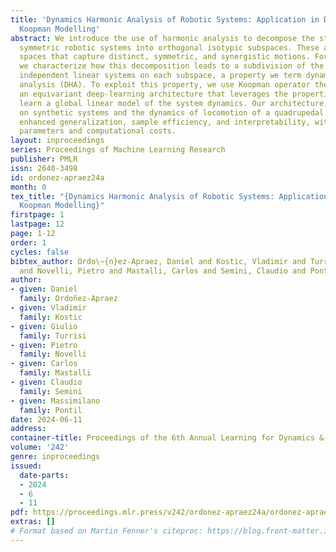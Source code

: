 ```yaml
---
title: 'Dynamics Harmonic Analysis of Robotic Systems: Application in Data-Driven
  Koopman Modelling'
abstract: We introduce the use of harmonic analysis to decompose the state space of
  symmetric robotic systems into orthogonal isotypic subspaces. These are lower-dimensional
  spaces that capture distinct, symmetric, and synergistic motions. For linear dynamics,
  we characterize how this decomposition leads to a subdivision of the dynamics into
  independent linear systems on each subspace, a property we term dynamics harmonic
  analysis (DHA). To exploit this property, we use Koopman operator theory to propose
  an equivariant deep-learning architecture that leverages the properties of DHA to
  learn a global linear model of the system dynamics. Our architecture, validated
  on synthetic systems and the dynamics of locomotion of a quadrupedal robot, exhibits
  enhanced generalization, sample efficiency, and interpretability, with less trainable
  parameters and computational costs.
layout: inproceedings
series: Proceedings of Machine Learning Research
publisher: PMLR
issn: 2640-3498
id: ordonez-apraez24a
month: 0
tex_title: "{Dynamics Harmonic Analysis of Robotic Systems: Application in Data-Driven
  Koopman Modelling}"
firstpage: 1
lastpage: 12
page: 1-12
order: 1
cycles: false
bibtex_author: Ordo\~{n}ez-Apraez, Daniel and Kostic, Vladimir and Turrisi, Giulio
  and Novelli, Pietro and Mastalli, Carlos and Semini, Claudio and Pontil, Massimilano
author:
- given: Daniel
  family: Ordoñez-Apraez
- given: Vladimir
  family: Kostic
- given: Giulio
  family: Turrisi
- given: Pietro
  family: Novelli
- given: Carlos
  family: Mastalli
- given: Claudio
  family: Semini
- given: Massimilano
  family: Pontil
date: 2024-06-11
address:
container-title: Proceedings of the 6th Annual Learning for Dynamics & Control Conference
volume: '242'
genre: inproceedings
issued:
  date-parts:
  - 2024
  - 6
  - 11
pdf: https://proceedings.mlr.press/v242/ordonez-apraez24a/ordonez-apraez24a.pdf
extras: []
# Format based on Martin Fenner's citeproc: https://blog.front-matter.io/posts/citeproc-yaml-for-bibliographies/
---
```

